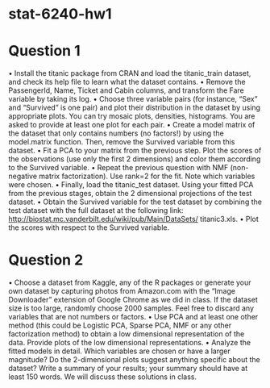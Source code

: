 # stat-6240-hw1

# Question 1 
• Install the titanic package from CRAN and load the titanic_train dataset, and check its help file to learn what the dataset contains.
• Remove the PassengerId, Name, Ticket and Cabin columns, and transform the Fare variable by taking its log.
• Choose three variable pairs (for instance, “Sex” and “Survived” is one pair) and plot their distribution in the dataset by using appropriate plots. You can try mosaic plots, densities, histograms. You are asked to provide at least one plot for each pair.
• Create a model matrix of the dataset that only contains numbers (no factors!) by using the model.matrix function. Then, remove the Survived variable from this dataset.
• Fit a PCA to your matrix from the previous step. Plot the scores of the observations (use only the first 2 dimensions) and color them according to the Survived variable.
• Repeat the previous question with NMF (non-negative matrix factorization). Use rank=2 for the fit. Note which variables were chosen.
• Finally, load the titanic_test dataset. Using your fitted PCA from the previous stages, obtain the 2 dimensional projections of the test dataset.
• Obtain the Survived variable for the test dataset by combining the test dataset with the full dataset at the following link: http://biostat.mc.vanderbilt.edu/wiki/pub/Main/DataSets/ titanic3.xls.
• Plot the scores with respect to the Survived variable. 

# Question 2 
• Choose a dataset from Kaggle, any of the R packages or generate your own dataset by capturing photos from Amazon.com with the “Image Downloader” extension of Google Chrome as we did in class. If the dataset size is too large, randomly choose 2000 samples. Feel free to discard any variables that are not numbers or factors.
• Use PCA and at least one other method (this could be Logistic PCA, Sparse PCA, NMF or any other factorization method) to obtain a low dimensional representation of the data. Provide plots of the low dimensional representations.
• Analyze the fitted models in detail. Which variables are chosen or have a larger magnitude? Do the 2-dimensional plots suggest anything specific about the dataset? Write a summary of your results; your summary should have at least 150 words. We will discuss these solutions in class.
